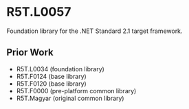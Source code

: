 # R5T.L0057
Foundation library for the .NET Standard 2.1 target framework.


## Prior Work

* R5T.L0034 (foundation library)
* R5T.F0124 (base library)
* R5T.F0120 (base library)
* R5T.F0000 (pre-platform common library)
* R5T.Magyar (original common library)
